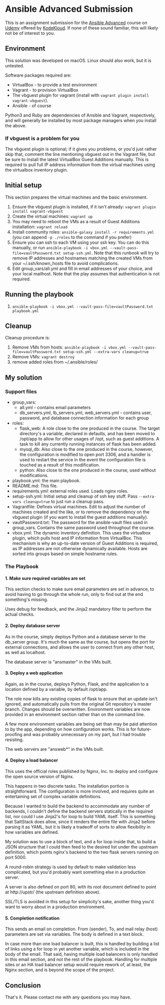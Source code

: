# Ansible Advanced Submission

This is an assignment submission for the [Ansible Advanced](https://www.udemy.com/course/learn-ansible-advanced/) course on [Udemy](https://www.udemy.com/) offered by [KodeKloud](https://www.kodekloud.com/).  If none of these sound familiar, this will likely not be of interest to you.

## Environment

This solution was developed on macOS.  Linux should also work, but it is untested.

Software packages required are:

* VirtualBox - to provide a test environment
* Vagrant - to provision VirtualBox
* The vbguest plugin for vagrant (install with `vagrant plugin install vagrant-vbguest`).
* Ansible - of course

Python3 and Ruby are dependencies of Ansible and Vagrant, respectively, and will generally be installed by most package managers when you install the above.

### If vbguest is a problem for you

The vbguest plugin is optional; if it gives you problems, or you'd just rather skip that, comment the line mentioning vbguest out in the Vagrant file, but be sure to install the latest VirtualBox Guest Additions manually.  This is required to pull full IP address information from the virtual machines using the virtualbox inventory plugin.

## Initial setup

This section prepares the virtual machines and the basic environment.

1. Ensure the vbguest plugin is installed, if it isn't already:  `vagrant plugin install vagrant-vbguest`
2. Create the virtual machines:  `vagrant up`
3. You may need to reboot the VMs as a result of Guest Additions installation:  `vagrant reload`
4. Install community roles: `ansible-galaxy install -r requirements.yml` (you can append `-p ./roles` to the command if you prefer)
5. Ensure you can ssh to each VM using your ssh key.  You can do this manually, or run `ansible-playbook -i vbox.yml --vault-pass-file=vaultPassword.txt setup-ssh.yml`.  Note that this runbook will try to remove IP addresses and hostnames matching the created VMs from your ~/.ssh/known_hosts file to avoid complications.
6. Edit group_vars/all.yml and fill in email addresses of your choice, and your local mailhost.  Note that the play assumes that authentication is not required.

## Running the playbook

1.  `ansible-playbook -i vbox.yml --vault-pass-file=vaultPassword.txt playbook.yml`

## Cleanup

Cleanup procedure is:

1. Remove VMs from hosts: `ansible-playbook -i vbox.yml --vault-pass-file=vaultPassword.txt setup-ssh.yml --extra-vars cleanup=true`
2. Remove VMs: `vagrant destroy`
3. remove added roles from ~/.ansible/roles/

## My solution

### Support files
* group_vars:
  * all.yml - contains email parameters
  * db_servers.yml, lb_servers.yml, web_servers.yml - contains user, password, and database connection information for each group
* roles:
  * flask_web: A role close to the one produced in the course.  The target directory's a variable, declared in defaults, and has been moved to /opt/app to allow for other usages of /opt, such as guest additions.  A task to kill any currently running instances of flask has been added.
  * mysql_db: Also close to the one produced in the course, however, the configuration is modified to open port 3306, and a handler is used to restart the service in the event the configuration file is touched as a result of this modification.
  * python:  Also close to the one produced in the course, used without modifications.
* playbook.yml: the main playbook.
* README.md:  This file.
* requirements.yml:  external roles used.  Loads nginx roles.
* setup-ssh.yml:  Initial setup and cleanup of ssh key stuff.  Pass `--extra-vars cleanup=true` to just run a cleanup pass.
* Vagrantfile:  Defines virtual machines.  Edit to adjust the number of machines created and the like, or to remove the dependency on the vbguest plugin (if you want to install the guest additions manually).
* vaultPassword.txt:  The password for the ansible-vault files used in group_vars.  Contains the same password used throughout the course.
* vbox.yml:  The dynamic inventory definition.  This uses the virtualbox plugin, which pulls host and IP information from VirtualBox.  This mechanism is why an up-to-date version of Guest Additions is required, as IP addresses are not otherwise dynamically available.  Hosts are sorted into groups based on simple hostname rules.

### The Playbook

#### 1. Make sure required variables are set

This section checks to make sure email parameters are set in advance, to avoid having to go through the whole run, only to find out at the end something's missing.

Uses debug for feedback, and the Jinja2 mandatory filter to perform the actual checks.

#### 2.  Deploy database server

As in the course, simply deploys Python and a database server to the db_server group.  It's much the same as the course, but opens the port for external connections, and allows the user to connect from any other host, as well as localhost.

The database server is "ansmaster" in the VMs built.

#### 3.  Deploy a web application

Again, as in the course, deploys Python, Flask, and the application to a location defined by a variable, by default /opt/app.

The role now kills any existing copies of flask to ensure that an update isn't ignored, and automatically pulls from the original Git repository's master branch.  Changes should be overwritten.  Environment variables are now provided in an environment section rather than on the command line.

A few more environment variables are being set than may be paid attention to by the app, depending on how configuration works.  This is for future-proofing and was probably unnecessary on my part, but I had trouble resisting.

The web servers are "answeb*" in the VMs built.

#### 4.  Deploy a load balancer

This uses the official roles published by Nginx, Inc. to deploy and configure the open source version of Nginx.

This happens in two discrete tasks.  The installation portion is straightforward.  The configuration is more involved, and requires quite an entertaining set of complex variable definitions.

Because I wanted to build the backend to accommodate any number of backends, I couldn't define the backend servers statically in the required list, nor could I use Jinja2's for loop to build YAML itself.  This is something that SaltStack does allow, since it renders the entire file with Jinja2 before parsing it as YAML, but it is likely a tradeoff of sorts to allow flexibility in how variables are defined.

My solution was to use a block of text, and a for loop inside that, to build a JSON structure that I could then feed to the desired list under the upstream definition, which points nginx's backend to the two flask servers running on port 5000.

A round-robin strategy is used by default to make validation less complicated, but you'd probably want something else in a production server.

A server is also defined on port 80, with its root document defined to point at http://upstr/ (the upstream definition above).

SSL/TLS is avoided in this setup for simplicity's sake, another thing you'd want to worry about in a production environment.

#### 5.  Completion notification

This sends an email on completion.  From (sender), To, and mail relay (host) parameters are set via variables.  The body is defined in a text block.

In case more than one load balancer is built, this is handled by building a list of links using a for loop in yet another variable, which is included in the body of the email.  That said, having multiple load balancers is only handled in this email section, and not the rest of the playbook.  Handling for multiple sites or an HA load balancer setup would require rework of, at least, the Nginx section, and is beyond the scope of the project.

## Conclusion

That's it.  Please contact me with any questions you may have.
